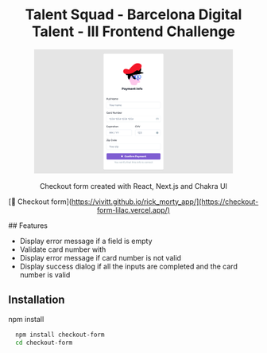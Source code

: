 <div id="header" align="center">

  <h1>Talent Squad - Barcelona Digital Talent - III Frontend Challenge</h1>
  <img src="public/Screenshot001.png" alt="App screenshot" width="400"  />

  <p>Checkout form created with React, Next.js and Chakra UI</p>
  
  
  [🔗 Checkout form](https://vivitt.github.io/rick_morty_app/](https://checkout-form-lilac.vercel.app/)

</div>
## Features

- Display error message if a field is empty
- Validate card number with 
- Display error message if card number is not valid
- Display success dialog if all the inputs are completed and the card number is valid


## Installation

npm install

```bash
  npm install checkout-form
  cd checkout-form
```
    

